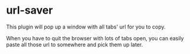 # url-saver
This plugin will pop up a window with all tabs' url for you to copy. 

When you have to quit the browser with lots of tabs open, you can easily paste all those url to somewhere and pick them up later.
